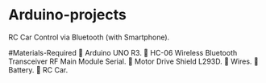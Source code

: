 # Arduino-projects
RC Car Control via Bluetooth (with Smartphone).

#Materials-Required
	Arduino UNO R3.
	HC-06 Wireless Bluetooth Transceiver RF Main Module Serial.
	Motor Drive Shield L293D.
	Wires.
	Battery.
	RC Car.


